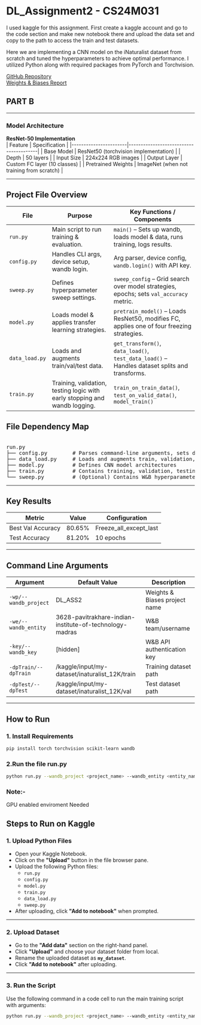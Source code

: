 # DL_Assignment2 - CS24M031 

I used kaggle for this assignment. First create a kaggle account and go to the code section and make new notebook there and upload the data set and copy to the path to access the train and test datasets.

Here we are implementing a CNN model on the iNaturalist dataset from scratch and tuned the hyperparameters to achieve optimal performance. I utilized Python along with required packages from PyTorch and Torchvision.

[GitHub Repository](https://github.com/Pavitra-khare/DA6401_ASS_2B/tree/main)  
[Weights & Biases Report](https://api.wandb.ai/links/3628-pavitrakhare-indian-institute-of-technology-madras/m5cmjze4)

## PART B

---

### Model Architecture
**ResNet-50 Implementation**  
| Feature               | Specification                          |
|-----------------------|----------------------------------------|
| Base Model            | ResNet50 (torchvision implementation) |
| Depth                 | 50 layers                              |
| Input Size            | 224x224 RGB images                     |
| Output Layer          | Custom FC layer (10 classes)           |
| Pretrained Weights    | ImageNet (when not training from scratch) |


---



##  Project File Overview

| **File**       | **Purpose**                                                                 | **Key Functions / Components**                                                                 |
|----------------|------------------------------------------------------------------------------|------------------------------------------------------------------------------------------------|
| `run.py`       | Main script to run training & evaluation.                                   | `main()` – Sets up wandb, loads model & data, runs training, logs results.                    |
| `config.py`    | Handles CLI args, device setup, wandb login.                                | Arg parser, device config, `wandb.login()` with API key.                                      |
| `sweep.py`     | Defines hyperparameter sweep settings.                                      | `sweep_config` – Grid search over model strategies, epochs; sets `val_accuracy` metric.       |
| `model.py`     | Loads model & applies transfer learning strategies.                         | `pretrain_model()` – Loads ResNet50, modifies FC, applies one of four freezing strategies.     |
| `data_load.py` | Loads and augments train/val/test data.                                     | `get_transform()`, `data_load()`, `test_data_load()` – Handles dataset splits and transforms. |
| `train.py`     | Training, validation, testing logic with early stopping and wandb logging.  | `train_on_train_data()`, `test_on_valid_data()`, `model_train()`                              |


## File Dependency Map

<pre> 
run.py
├── config.py        # Parses command-line arguments, sets device, logs into W&B  
├── data_load.py     # Loads and augments train, validation, and test datasets  
├── model.py         # Defines CNN model architectures  
├── train.py         # Contains training, validation, testing, and early stopping logic  
└── sweep.py         # (Optional) Contains W&B hyperparameter sweep configurations 
</pre>

---

## Key Results
| Metric | Value | Configuration |
|--------|-------|---------------|
| Best Val Accuracy | 80.65% | Freeze_all_except_last |
| Test Accuracy | 81.20% | 10 epochs |


---

## Command Line Arguments
| Argument | Default Value | Description |
|----------|---------------|-------------|
| `-wp/--wandb_project` | DL_ASS2 | Weights & Biases project name |
| `-we/--wandb_entity` | 3628-pavitrakhare-indian-institute-of-technology-madras| W&B team/username |
| `-key/--wandb_key` | [hidden] | W&B API authentication key |
| `-dpTrain/--dpTrain` | /kaggle/input/my-dataset/inaturalist_12K/train| Training dataset path |
| `-dpTest/--dpTest` | /kaggle/input/my-dataset/inaturalist_12K/val | Test dataset path |

---

## How to Run

### 1. Install Requirements

```bash
pip install torch torchvision scikit-learn wandb
```
### 2.Run the file run.py
```bash
python run.py --wandb_project <project_name> --wandb_entity <entity_name> --dpTrain <train_data_path> --dpTest <test_data_path>
```

### Note:- 
GPU enabled enviroment Needed

## Steps to Run on Kaggle

### 1. Upload Python Files  
- Open your Kaggle Notebook.  
- Click on the **"Upload"** button in the file browser pane.  
- Upload the following Python files:  
  - `run.py`  
  - `config.py`  
  - `model.py`  
  - `train.py`  
  - `data_load.py`  
  - `sweep.py`  
- After uploading, click **"Add to notebook"** when prompted.

---

### 2. Upload Dataset  
- Go to the **"Add data"** section on the right-hand panel.  
- Click **"Upload"** and choose your dataset folder from local.  
- Rename the uploaded dataset as **`my_dataset`**.  
- Click **"Add to notebook"** after uploading.

---

### 3. Run the Script  
Use the following command in a code cell to run the main training script with arguments:

```bash
python run.py --wandb_project <project_name> --wandb_entity <entity_name> --dpTrain <train_data_path> --dpTest <test_data_path>
```

